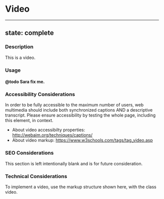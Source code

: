 # Video

---
state: complete
---

### Description
This is a video.

### Usage
#### @todo Sara fix me.

### Accessibility Considerations
In order to be fully accessible to the maximum number of users, web multimedia should include both synchronized captions AND a descriptive transcript.  Please ensure accessibility by testing the whole page, including this element, in context.
* About video accessibilty properties: http://webaim.org/techniques/captions/
* About video markup: https://www.w3schools.com/tags/tag_video.asp


### SEO Considerations
This section is left intentionally blank and is for future consideration.

### Technical Considerations
To implement a video, use the markup structure shown here, with the class video.
